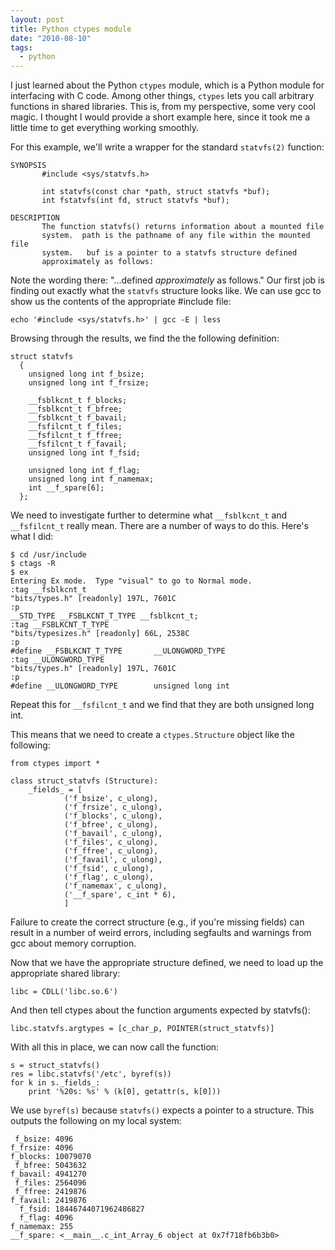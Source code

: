 ```yaml
---
layout: post
title: Python ctypes module
date: "2010-08-10"
tags:
  - python
---
```


I just learned about the Python `ctypes` module, which is a Python module for interfacing with C code. Among other things, `ctypes` lets you call arbitrary functions in shared libraries. This is, from my perspective, some very cool magic. I thought I would provide a short example here, since it took me a little time to get everything working smoothly.

For this example, we'll write a wrapper for the standard `statvfs(2)` function:
    
    
    SYNOPSIS
           #include <sys/statvfs.h>
    
           int statvfs(const char *path, struct statvfs *buf);
           int fstatvfs(int fd, struct statvfs *buf);
    
    DESCRIPTION
           The function statvfs() returns information about a mounted file
           system.  path is the pathname of any file within the mounted file
           system.   buf is a pointer to a statvfs structure defined
           approximately as follows:
    

Note the wording there: "...defined _approximately_ as follows." Our first job is finding out exactly what the `statvfs` structure looks like. We can use gcc to show us the contents of the appropriate #include file:
    
    
    echo '#include <sys/statvfs.h>' | gcc -E | less
    

Browsing through the results, we find the the following definition:
    
    
    struct statvfs
      {
        unsigned long int f_bsize;
        unsigned long int f_frsize;
    
        __fsblkcnt_t f_blocks;
        __fsblkcnt_t f_bfree;
        __fsblkcnt_t f_bavail;
        __fsfilcnt_t f_files;
        __fsfilcnt_t f_ffree;
        __fsfilcnt_t f_favail;
        unsigned long int f_fsid;
    
        unsigned long int f_flag;
        unsigned long int f_namemax;
        int __f_spare[6];
      };
    

We need to investigate further to determine what `__fsblkcnt_t` and `__fsfilcnt_t` really mean. There are a number of ways to do this. Here's what I did:

    $ cd /usr/include
    $ ctags -R
    $ ex
    Entering Ex mode.  Type "visual" to go to Normal mode.
    :tag __fsblkcnt_t
    "bits/types.h" [readonly] 197L, 7601C
    :p
    __STD_TYPE __FSBLKCNT_T_TYPE __fsblkcnt_t;
    :tag __FSBLKCNT_T_TYPE
    "bits/typesizes.h" [readonly] 66L, 2538C
    :p
    #define __FSBLKCNT_T_TYPE       __ULONGWORD_TYPE
    :tag __ULONGWORD_TYPE
    "bits/types.h" [readonly] 197L, 7601C
    :p
    #define __ULONGWORD_TYPE        unsigned long int

Repeat this for `__fsfilcnt_t` and we find that they are both unsigned long int.

This means that we need to create a `ctypes.Structure` object like the following:

    from ctypes import *
    
    class struct_statvfs (Structure):
        _fields_ = [
                ('f_bsize', c_ulong),
                ('f_frsize', c_ulong),
                ('f_blocks', c_ulong),
                ('f_bfree', c_ulong),
                ('f_bavail', c_ulong),
                ('f_files', c_ulong),
                ('f_ffree', c_ulong),
                ('f_favail', c_ulong),
                ('f_fsid', c_ulong),
                ('f_flag', c_ulong),
                ('f_namemax', c_ulong),
                ('__f_spare', c_int * 6),
                ]
    
Failure to create the correct structure (e.g., if you're missing fields) can result in a number of weird errors, including segfaults and warnings from gcc about memory corruption.

Now that we have the appropriate structure defined, we need to load up the appropriate shared library:

    libc = CDLL('libc.so.6')

And then tell ctypes about the function arguments expected by statvfs():

    libc.statvfs.argtypes = [c_char_p, POINTER(struct_statvfs)]

With all this in place, we can now call the function:
    
    s = struct_statvfs()
    res = libc.statvfs('/etc', byref(s))
    for k in s._fields_:
        print '%20s: %s' % (k[0], getattr(s, k[0]))

We use `byref(s)` because `statvfs()` expects a pointer to a structure. This outputs the following on my local system:
    
     f_bsize: 4096
    f_frsize: 4096
    f_blocks: 10079070
     f_bfree: 5043632
    f_bavail: 4941270
     f_files: 2564096
     f_ffree: 2419876
    f_favail: 2419876
      f_fsid: 18446744071962486827
      f_flag: 4096
    f_namemax: 255
    __f_spare: <__main__.c_int_Array_6 object at 0x7f718fb6b3b0>

